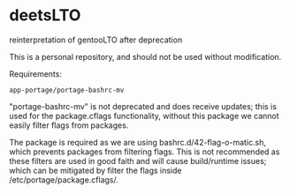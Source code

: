# deetsLTO
reinterpretation of gentooLTO after deprecation 

This is a personal repository, and should not be used without modification.

Requirements:

    app-portage/portage-bashrc-mv

"portage-bashrc-mv" is not deprecated and does receive updates; this is used for the package.cflags functionality, without this package we cannot easily filter flags from packages.

The package is required as we are using bashrc.d/42-flag-o-matic.sh, which prevents packages from filtering flags. This is not recommended as these filters are used in good faith and will cause build/runtime issues; which can be mitigated by filter the flags inside /etc/portage/package.cflags/.

